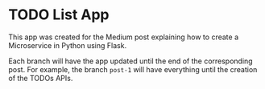 # TODO List App

This app was created for the Medium post explaining how to create a Microservice in Python using Flask.

Each branch will have the app updated until the end of the corresponding post. For example, the branch `post-1` will have everything until the creation of the TODOs APIs.